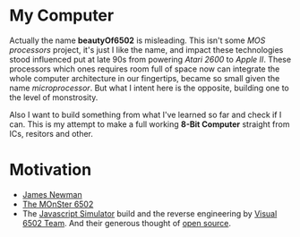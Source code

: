 # My Computer
Actually the name **beautyOf6502** is misleading. This isn't some *MOS processors* project, it's just I like the name, and impact these technologies stood influenced put at late 90s from powering *Atari 2600* to *Apple II*. These processors which ones requires room full of space now can integrate the whole computer architecture in our fingertips, became so small given the name *microprocessor*. But what I intent here is the opposite, building one to the level of monstrosity.

Also I want to build something from what I've learned so far and check if I can. This is my attempt to make a full working **8-Bit Computer** straight from ICs, resitors and other.

# Motivation
- [James Newman](http://www.megaprocessor.com/)
- [The MOnSter 6502](https://monster6502.com/)
- The [Javascript Simulator](http://visual6502.org/JSSim/) build and the reverse engineering by [Visual 6502 Team](http://visual6502.org/). And their generous thought of [open source](https://github.com/trebonian/visual6502).
